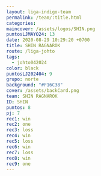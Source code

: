 ```yaml
---
layout: liga-indigo-team
permalink: /team/:title.html
categories: 
maincover: /assets/logos/SHIN.png
puntosLJMAYO24: 13
date: 2020-08-29 10:29:20 +0700
title: SHIN RAGNAROK
route: /liga-johto
tags:
  - johto042024
color: black
puntosLJ202404: 9
grupo: norte
background: "#F16C38"
cover: /assets/backCard.png
team: SHIN RAGNAROK
ID: SHIN
puntos: 8
pj: 7
rec1: win
rec2: one
rec3: loss
rec4: win
rec5: loss
rec6: win
rec7: loss
rec8: win
rec9: one
---
```


